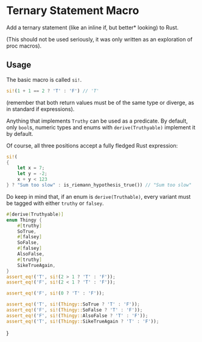 # Ternary Statement Macro
Add a ternary statement (like an inline if, but better* looking) to Rust.

(This should not be used seriously, it was only written as an exploration of proc macros).

## Usage
The basic macro is called `si!`.
```rs
si!(1 + 1 == 2 ? 'T' : 'F') // 'T'
```
(remember that both return values must be of the same type or diverge, as in standard if expressions).

Anything that implements `Truthy` can be used as a predicate. By default, only `bool`s, numeric types and enums with `derive(Truthyable)` implement it by default.

Of course, all three positions accept a fully fledged Rust expression:
```rs
si!(
{
    let x = 7;
    let y = -2;
    x + y < 123
} ? "Sum too slow" : is_riemann_hypothesis_true()) // "Sum too slow"
```

Do keep in mind that, if an enum is `derive(Truthable)`, every variant must be tagged with either `truthy` or `falsey`.

```rs
#[derive(Truthyable)]
enum Thingy {
    #[truthy]
    SoTrue,
    #[falsey]
    SoFalse,
    #[falsey]
    AlsoFalse,
    #[truthy]
    SikeTrueAgain,
}
assert_eq!('T', si!(2 > 1 ? 'T' : 'F'));
assert_eq!('F', si!(2 < 1 ? 'T' : 'F'));

assert_eq!('F', si!(0 ? 'T' : 'F'));

assert_eq!('T', si!(Thingy::SoTrue ? 'T' : 'F'));
assert_eq!('F', si!(Thingy::SoFalse ? 'T' : 'F'));
assert_eq!('F', si!(Thingy::AlsoFalse ? 'T' : 'F'));
assert_eq!('T', si!(Thingy::SikeTrueAgain ? 'T' : 'F'));
```
}
